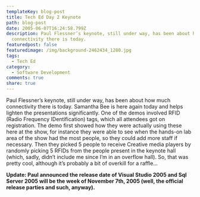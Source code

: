 ```yaml
---
templateKey: blog-post
title: Tech Ed Day 2 Keynote
path: blog-post
date: 2005-06-07T16:24:58.799Z
description: Paul Flessner’s keynote, still under way, has been about how much
  connectivity there is today.
featuredpost: false
featuredimage: /img/background-2462434_1280.jpg
tags:
  - Tech Ed
category:
  - Software Development
comments: true
share: true
---
```


Paul Flessner’s keynote, still under way, has been about how much connectivity there is today. Samantha Bee is here again today and helps lighten the presentations significantly. One of the demos involved RFID (Radio Frequency IDentification) tags, which all attendees got on registration. The demo first showed how they were actually using these here at the show, for instance they were able to see when the hands-on lab area of the show had the most people, so they could add more staff if necessary. Then they picked 5 people to receive Creative media players by randomly picking 5 RFIDs from the people present in the keynote hall (which, sadly, didn’t include me since I’m in an overflow hall). So, that was pretty cool, although it’s probably a bit of overkill for a raffle…

**Update: Paul announced the release date of Visual Studio 2005 and Sql Server 2005 will be the week of November 7th, 2005 (well, the official release parties and such, anyway).**

